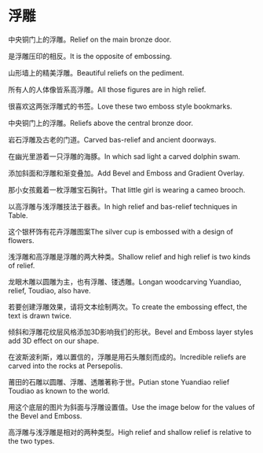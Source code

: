 # 浮雕

<p><span class="chinese">中央铜门上的浮雕。</span><span class="english">Relief on the main bronze door.</span></p>

<p><span class="chinese">是浮雕压印的相反。</span><span class="english">It is the opposite of embossing.</span></p>

<p><span class="chinese">山形墙上的精美浮雕。</span><span class="english">Beautiful reliefs on the pediment.</span></p>

<p><span class="chinese">所有人的人体像皆系高浮雕。</span><span class="english">All those figures are in high relief.</span></p>

<p><span class="chinese">很喜欢这两张浮雕式的书签。</span><span class="english">Love these two emboss style bookmarks.</span></p>

<p><span class="chinese">中央铜门上的浮雕。</span><span class="english">Reliefs above the central bronze door.</span></p>

<p><span class="chinese">岩石浮雕及古老的门道。</span><span class="english">Carved bas-relief and ancient doorways.</span></p>

<p><span class="chinese">在幽光里游着一只浮雕的海豚。</span><span class="english">In which sad light a carved dolphin swam.</span></p>

<p><span class="chinese">添加斜面和浮雕和渐变叠加。</span><span class="english">Add Bevel and Emboss and Gradient Overlay.</span></p>

<p><span class="chinese">那小女孩戴着一枚浮雕宝石胸针。</span><span class="english">That little girl is wearing a cameo brooch.</span></p>

<p><span class="chinese">以高浮雕与浅浮雕技法于器表。</span><span class="english">In high relief and bas-relief techniques in Table.</span></p>

<p><span class="chinese">这个银杯饰有花卉浮雕图案</span><span class="english">The silver cup is embossed with a design of flowers.</span></p>

<p><span class="chinese">浅浮雕和高浮雕是浮雕的两大种类。</span><span class="english">Shallow relief and high relief is two kinds of relief.</span></p>

<p><span class="chinese">龙眼木雕以圆雕为主，也有浮雕、镂透雕。</span><span class="english">Longan woodcarving Yuandiao, relief, Toudiao, also have.</span></p>

<p><span class="chinese">若要创建浮雕效果，请将文本绘制两次。</span><span class="english">To create the embossing effect, the text is drawn twice.</span></p>

<p><span class="chinese">倾斜和浮雕花纹层风格添加3D影响我们的形状。</span><span class="english">Bevel and Emboss layer styles add 3D effect on our shape.</span></p>

<p><span class="chinese">在波斯波利斯，难以置信的，浮雕是用石头雕刻而成的。</span><span class="english">Incredible reliefs are carved into the rocks at Persepolis.</span></p>

<p><span class="chinese">莆田的石雕以圆雕、浮雕、透雕著称于世。</span><span class="english">Putian stone Yuandiao relief Toudiao as known to the world.</span></p>

<p><span class="chinese">用这个底层的图片为斜面与浮雕设置值。</span><span class="english">Use the image below for the values of the Bevel and Emboss.</span></p>

<p><span class="chinese">高浮雕与浅浮雕是相对的两种类型。</span><span class="english">High relief and shallow relief is relative to the two types.</span></p>

